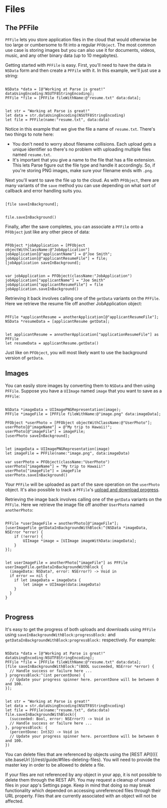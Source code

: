 # Files

## The PFFile

`PFFile` lets you store application files in the cloud that would otherwise be too large or cumbersome to fit into a regular `PFObject`. The most common use case is storing images but you can also use it for documents, videos, music, and any other binary data (up to 10 megabytes).

Getting started with `PFFile` is easy. First, you'll need to have the data in `NSData` form and then create a `PFFile` with it. In this example, we'll just use a string:

<pre><code class="objectivec">
NSData *data = [@"Working at Parse is great!" dataUsingEncoding:NSUTF8StringEncoding];
PFFile *file = [PFFile fileWithName:@"resume.txt" data:data];
</code></pre>
<pre><code class="swift">
let str = "Working at Parse is great!"
let data = str.dataUsingEncoding(NSUTF8StringEncoding)
let file = PFFile(name:"resume.txt", data:data)
</code></pre>

Notice in this example that we give the file a name of `resume.txt`. There's two things to note here:

*   You don't need to worry about filename collisions. Each upload gets a unique identifier so there's no problem with uploading multiple files named `resume.txt`.
*   It's important that you give a name to the file that has a file extension. This lets Parse figure out the file type and handle it accordingly. So, if you're storing PNG images, make sure your filename ends with `.png`.

Next you'll want to save the file up to the cloud. As with `PFObject`, there are many variants of the `save` method you can use depending on what sort of callback and error handling suits you.

<pre><code class="objectivec">
[file saveInBackground];
</code></pre>
<pre><code class="swift">
file.saveInBackground()
</code></pre>

Finally, after the save completes, you can associate a `PFFile` onto a `PFObject` just like any other piece of data:

<pre><code class="objectivec">
PFObject *jobApplication = [PFObject objectWithClassName:@"JobApplication"]
jobApplication[@"applicantName"] = @"Joe Smith";
jobApplication[@"applicantResumeFile"] = file;
[jobApplication saveInBackground];
</code></pre>
<pre><code class="swift">
var jobApplication = PFObject(className:"JobApplication")
jobApplication["applicantName"] = "Joe Smith"
jobApplication["applicantResumeFile"] = file
jobApplication.saveInBackground()
</code></pre>

Retrieving it back involves calling one of the `getData` variants on the `PFFile`. Here we retrieve the resume file off another JobApplication object:

<pre><code class="objectivec">
PFFile *applicantResume = anotherApplication[@"applicantResumeFile"];
NSData *resumeData = [applicantResume getData];
</code></pre>
<pre><code class="swift">
let applicantResume = annotherApplication["applicationResumeFile"] as PFFile
let resumeData = applicantResume.getData()
</code></pre>

Just like on `PFObject`, you will most likely want to use the background version of `getData`.

## Images

You can easily store images by converting them to `NSData` and then using `PFFile`. Suppose you have a `UIImage` named `image` that you want to save as a `PFFile`:

<pre><code class="objectivec">
NSData *imageData = UIImagePNGRepresentation(image);
PFFile *imageFile = [PFFile fileWithName:@"image.png" data:imageData];

PFObject *userPhoto = [PFObject objectWithClassName:@"UserPhoto"];
userPhoto[@"imageName"] = @"My trip to Hawaii!";
userPhoto[@"imageFile"] = imageFile;
[userPhoto saveInBackground];
</code></pre>
<pre><code class="swift">
let imageData = UIImagePNGRepresentation(image)
let imageFile = PFFile(name:"image.png", data:imageData)

var userPhoto = PFObject(className:"UserPhoto")
userPhoto["imageName"] = "My trip to Hawaii!"
userPhoto["imageFile"] = imageFile
userPhoto.saveInBackground()
</code></pre>

Your `PFFile` will be uploaded as part of the save operation on the `userPhoto` object. It's also possible to track a `PFFile`'s [upload and download progress](#files-progress).

Retrieving the image back involves calling one of the `getData` variants on the `PFFile`. Here we retrieve the image file off another `UserPhoto` named `anotherPhoto`:

<pre><code class="objectivec">
PFFile *userImageFile = anotherPhoto[@"imageFile"];
[userImageFile getDataInBackgroundWithBlock:^(NSData *imageData, NSError *error) {
    if (!error) {
        UIImage *image = [UIImage imageWithData:imageData];
    }
}];
</code></pre>
<pre><code class="swift">
let userImageFile = anotherPhoto["imageFile"] as PFFile
userImageFile.getDataInBackgroundWithBlock {
  (imageData: NSData?, error: NSError?) -> Void in
  if error == nil {
    if let imageData = imageData {
        let image = UIImage(data:imageData)
    }
  }
}

</code></pre>

## Progress

It's easy to get the progress of both uploads and downloads using `PFFile` using `saveInBackgroundWithBlock:progressBlock:` and `getDataInBackgroundWithBlock:progressBlock:` respectively. For example:

<pre><code class="objectivec">
NSData *data = [@"Working at Parse is great!" dataUsingEncoding:NSUTF8StringEncoding];
PFFile *file = [PFFile fileWithName:@"resume.txt" data:data];
[file saveInBackgroundWithBlock:^(BOOL succeeded, NSError *error) {
  // Handle success or failure here ...
} progressBlock:^(int percentDone) {
  // Update your progress spinner here. percentDone will be between 0 and 100.
}];
</code></pre>
<pre><code class="swift">
let str = "Working at Parse is great!"
let data = str.dataUsingEncoding(NSUTF8StringEncoding)
let file = PFFile(name:"resume.txt", data:data)
file.saveInBackgroundWithBlock({
  (succeeded: Bool, error: NSError?) -> Void in
  // Handle success or failure here ...
}, progressBlock: {
  (percentDone: Int32) -> Void in
  // Update your progress spinner here. percentDone will be between 0 and 100.
})
</code></pre>

You can delete files that are referenced by objects using the [REST API]({{ site.baseUrl }}/rest/guide/#files-deleting-files). You will need to provide the master key in order to be allowed to delete a file.

If your files are not referenced by any object in your app, it is not possible to delete them through the REST API. You may request a cleanup of unused files in your app's Settings page. Keep in mind that doing so may break functionality which depended on accessing unreferenced files through their URL property. Files that are currently associated with an object will not be affected.
